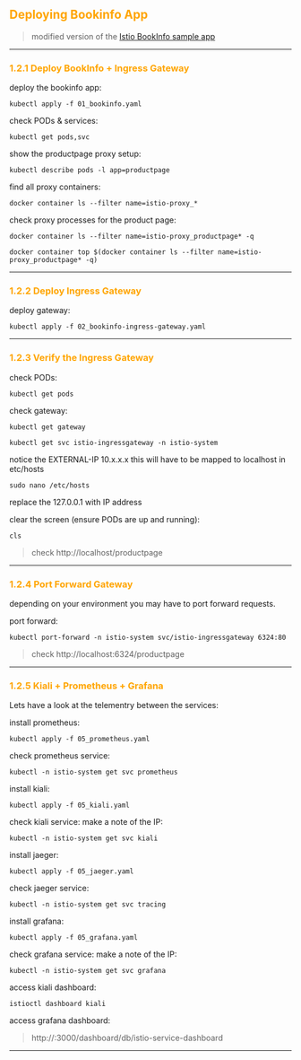 ## <font color="orange"> Deploying Bookinfo App </font>
> modified version of the [Istio BookInfo sample app](https://github.com/istio/istio/tree/master/samples/bookinfo)

---

### <font color="orange"> 1.2.1 Deploy BookInfo + Ingress Gateway</font>

deploy the bookinfo app:
```
kubectl apply -f 01_bookinfo.yaml
```

check PODs & services:
```
kubectl get pods,svc
```


show the productpage proxy setup:
```
kubectl describe pods -l app=productpage
```

find all proxy containers:
```
docker container ls --filter name=istio-proxy_*
```

check proxy processes for the product page:
```
docker container ls --filter name=istio-proxy_productpage* -q  
```
```
docker container top $(docker container ls --filter name=istio-proxy_productpage* -q)
```

---

### <font color="orange"> 1.2.2 Deploy Ingress Gateway </font>

deploy gateway:
```
kubectl apply -f 02_bookinfo-ingress-gateway.yaml
```

---

### <font color="orange"> 1.2.3 Verify the Ingress Gateway </font>

check PODs:
```
kubectl get pods
```
check gateway:
```
kubectl get gateway
```
```
kubectl get svc istio-ingressgateway -n istio-system
```
notice the EXTERNAL-IP 10.x.x.x  this will have to be mapped to localhost in etc/hosts
```
sudo nano /etc/hosts
```
replace the 127.0.0.1 with IP address

clear the screen (ensure PODs are up and running):
```
cls
````
> check http://localhost/productpage

---

### <font color="orange"> 1.2.4 Port Forward Gateway </font>

depending on your environment you may have to port forward requests. 

port forward:
````
kubectl port-forward -n istio-system svc/istio-ingressgateway 6324:80
````
> check http://localhost:6324/productpage
----

### <font color="orange"> 1.2.5 Kiali + Prometheus + Grafana </font>

Lets have a look at the telementry between the services:

install prometheus:  
````
kubectl apply -f 05_prometheus.yaml
````
check prometheus service:
````
kubectl -n istio-system get svc prometheus
````
install kiali:
````
kubectl apply -f 05_kiali.yaml
````
check kiali service:
make a note of the IP:
````
kubectl -n istio-system get svc kiali
````
install jaeger:  
````
kubectl apply -f 05_jaeger.yaml
````
check jaeger service:
````
kubectl -n istio-system get svc tracing
````
install grafana:
````
kubectl apply -f 05_grafana.yaml
````
check grafana service:
make a note of the IP:
````
kubectl -n istio-system get svc grafana
````

access kiali dashboard:
```
istioctl dashboard kiali
````
access grafana dashboard:

> http://<IP>:3000/dashboard/db/istio-service-dashboard

---